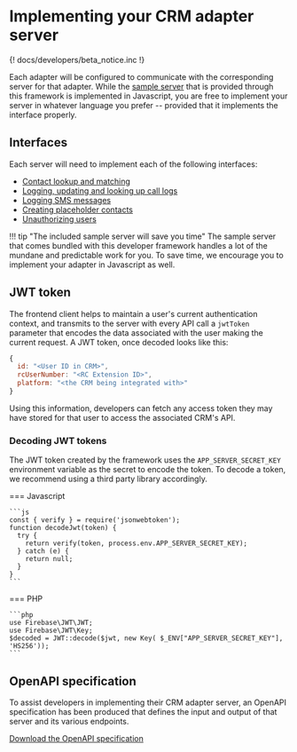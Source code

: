 # Implementing your CRM adapter server

{! docs/developers/beta_notice.inc !}

Each adapter will be configured to communicate with the corresponding server for that adapter. While the [sample server](https://github.com/ringcentral/rc-unified-crm-extension/blob/FrameworkRefactor/server/src/platformModules/testCRM.js) that is provided through this framework is implemented in Javascript, you are free to implement your server in whatever language you prefer -- provided that it implements the interface properly. 

## Interfaces

Each server will need to implement each of the following interfaces:

* [Contact lookup and matching](contact-matching.md)
* [Logging, updating and looking up call logs](logging-calls.md)
* [Logging SMS messages](logging-sms.md)
* [Creating placeholder contacts](placeholder-contacts.md)
* [Unauthorizing users](unauthorization.md)

!!! tip "The included sample server will save you time"
    The sample server that comes bundled with this developer framework handles a lot of the mundane and predictable work for you. To save time, we encourage you to implement your adapter in Javascript as well. 

## JWT token

The frontend client helps to maintain a user's current authentication context, and transmits to the server with every API call a `jwtToken` parameter that encodes the data associated with the user making the current request. A JWT token, once decoded looks like this:

```js
{
  id: "<User ID in CRM>",
  rcUserNumber: "<RC Extension ID>",
  platform: "<the CRM being integrated with>"
}
```

Using this information, developers can fetch any access token they may have stored for that user to access the associated CRM's API. 

### Decoding JWT tokens

The JWT token created by the framework uses the `APP_SERVER_SECRET_KEY` environment variable as the secret to encode the token. To decode a token, we recommend using a third party library accordingly.

=== Javascript

    ```js
	const { verify } = require('jsonwebtoken');
    function decodeJwt(token) {
      try {
        return verify(token, process.env.APP_SERVER_SECRET_KEY);
      } catch (e) {
        return null;
      }
    }
    ```

=== PHP

    ```php
	use Firebase\JWT\JWT;
    use Firebase\JWT\Key;
	$decoded = JWT::decode($jwt, new Key( $_ENV["APP_SERVER_SECRET_KEY"], 'HS256'));
	```

## OpenAPI specification

To assist developers in implementing their CRM adapter server, an OpenAPI specification has been produced that defines the input and output of that server and its various endpoints. 

[Download the OpenAPI specification](../crm-server-openapi.json)



